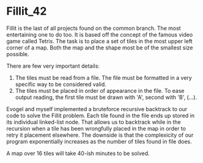 # Fillit_42

Fillit is the last of all projects found on the common branch. The most entertaining one to do too. It is based off the concept of the famous video game called Tetris.
The task is to place a set of tiles in the most upper left corner of a map. Both the map and the shape most be of the smallest size possible.

There are few very important details:
1. The tiles must be read from a file. The file must be formatted in a very specific way to be considered valid.
2. The tiles must be placed in order of appearance in the file. To ease output reading, the first tile must be drawn with 'A', second with 'B', (...).

Evogel and myself implemented a bruteforce recursive backtrack to our code to solve the Fillit problem. Each tile found in the file ends up stored in its individual linked-list node. That allows us to backtrack while in the recursion when a tile has been wrongfully placed in the map in order to retry it placement elsewhere. The downside is that the complexicity of our program exponentially increases as the number of tiles found in file does.

A map over 16 tiles will take 40-ish minutes to be solved.

